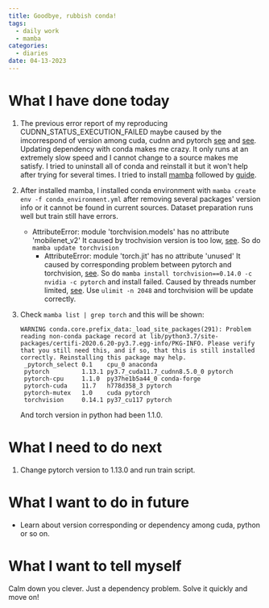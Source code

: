 ```yaml
---
title: Goodbye, rubbish conda!
tags:
  - daily work
  - mamba
categories:
  - diaries
date: 04-13-2023
---
```

# What I have done today

1. The previous error report of my reproducing CUDNN_STATUS_EXECUTION_FAILED maybe caused by the imcorrespond of version among cuda, cudnn and pytorch [see](https://blog.csdn.net/qq_40506723/article/details/124798992) and [see](https://blog.csdn.net/yu_xinli/article/details/127084720). Updating dependency with conda makes me crazy. It only runs at an extremely slow speed and I cannot change to a source makes me satisfy. I tried to uninstall all of conda and reinstall it but it won't help after trying for several times. I tried to install [mamba](https://github.com/mamba-org/mamba) followed by [guide](https://mamba.readthedocs.io/en/latest/installation.html).

2. After installed mamba, I installed conda environment with `mamba create env -f conda_environment.yml` after removing several packages' version info or it cannot be found in current sources. Dataset preparation runs well but train still have errors.
	- AttributeError: module 'torchvision.models' has no attribute 'mobilenet_v2'
		It caused by trochvision version is too low, [see](https://blog.51cto.com/u_12001271/5657216). So do `mamba update torchvision`
		- AttributeError: module 'torch.jit' has no attribute 'unused'
			It caused by corresponding problem between pytorch and torchvision, [see](https://blog.csdn.net/ZwaterZ/article/details/125268475). So do `mamba install torchvision==0.14.0 -c nvidia -c pytorch` and install failed. Caused by threads number limited, [see](https://blog.csdn.net/weixin_46779338/article/details/128319080). Use `ulimit -n 2048` and torchvision will be update correctly.
3. Check `mamba list | grep torch` and this will be shown:
	```
	WARNING conda.core.prefix_data:_load_site_packages(291): Problem reading non-conda package record at lib/python3.7/site-packages/certifi-2020.6.20-py3.7.egg-info/PKG-INFO. Please verify that you still need this, and if so, that this is still installed correctly. Reinstalling this package may help.
	 _pytorch_select 0.1    cpu_0 anaconda 
	 pytorch         1.13.1 py3.7_cuda11.7_cudnn8.5.0_0 pytorch 
	 pytorch-cpu     1.1.0  py37he1b5a44_0 conda-forge 
	 pytorch-cuda    11.7   h778d358_3 pytorch 
	 pytorch-mutex   1.0    cuda pytorch 
	 torchvision     0.14.1 py37_cu117 pytorch
	```
	And torch version in python had been 1.1.0. 

# What I need to do next

1. Change pytorch version to 1.13.0 and run train script.

# What I want to do in future
- Learn about version corresponding or dependency among cuda, python or so on.

# What I want to tell myself
Calm down you clever. Just a dependency problem. Solve it quickly and move on!
